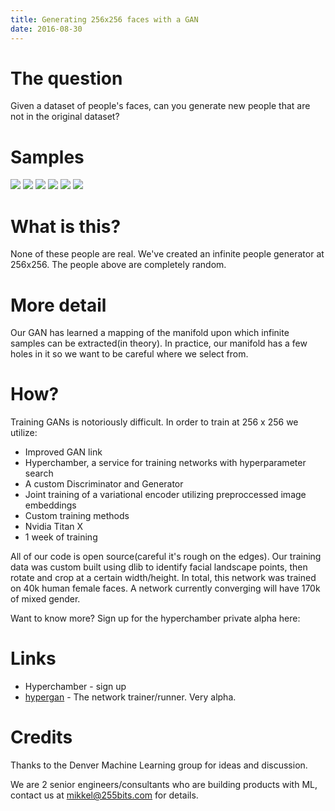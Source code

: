 ```yaml
---
title: Generating 256x256 faces with a GAN
date: 2016-08-30
---
```


# The question

Given a dataset of people's faces, can you generate new people that are not in the original dataset?

# Samples

<img src='https://hyperchamber.s3.amazonaws.com/samples/images-1472507927804-9a4aef6b-d0fc-43ce-9180-9039709d8c0f'/>
<img src='https://hyperchamber.s3.amazonaws.com/samples/images-1472506378548-a5e032fa-5664-446e-be98-d0cc09440563'/>
<img src='https://hyperchamber.s3.amazonaws.com/samples/images-1472509586829-f0796c64-b90b-4993-94d2-c72e470a62d8'/>
<img src='https://hyperchamber.s3.amazonaws.com/samples/images-1472506378264-2031cb8d-e3f0-4d32-b8e6-e097f09f40af'/>
<img src='https://hyperchamber.s3.amazonaws.com/samples/images-1472506377016-742231fe-499f-42c5-8cd6-79766ec22fd1'/>
<img src='https://hyperchamber.s3.amazonaws.com/samples/images-1472511235610-83a8b9f9-dc1d-42f4-9028-3bd14112d197'/>


# What is this?

None of these people are real.  We've created an infinite people generator at 256x256.  The people above are completely random.


# More detail

Our GAN has learned a mapping
of the manifold upon which infinite samples can be extracted(in theory).  In practice, our manifold has a few holes in it so 
we want to be careful where we select from.

# How?

Training GANs is notoriously difficult.  In order to train at 256 x 256 we utilize:

* Improved GAN link
* Hyperchamber, a service for training networks with hyperparameter search
* A custom Discriminator and Generator
* Joint training of a variational encoder utilizing preproccessed image embeddings
* Custom training methods
* Nvidia Titan X
* 1 week of training


All of our code is open source(careful it's rough on the edges).  Our training data was custom built using dlib to identify
facial landscape points, then rotate and crop at a certain width/height.  In total, this network was trained
on 40k human female faces.  A network currently converging will have 170k of mixed gender.


Want to know more?  Sign up for the hyperchamber private alpha here:


# Links

* Hyperchamber - sign up
* [hypergan](/open-source/hypergan/) - The network trainer/runner.  Very alpha.


# Credits

Thanks to the Denver Machine Learning group for ideas and discussion.

We are 2 senior engineers/consultants who are building products with ML, contact us at mikkel@255bits.com for details.

